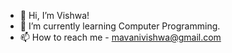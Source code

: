 - 👋 Hi, I’m Vishwa!
- 🌱 I’m currently learning Computer Programming.
- 📫 How to reach me - mavanivishwa@gmail.com
